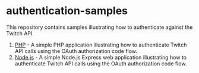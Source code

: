 # authentication-samples
This repository contains samples illustrating how to authenticate against the Twitch API.

1. [PHP](https://github.com/TwitchDev/authentication-samples/tree/master/php) - A simple PHP application illustrating how to authenticate Twitch API calls using the OAuth authorization code flow.
2. [Node.js](https://github.com/TwitchDev/authentication-samples/tree/master/node) - A simple Node.js Express web application illustrating how to authenticate Twitch API calls using the OAuth authorization code flow.
 
